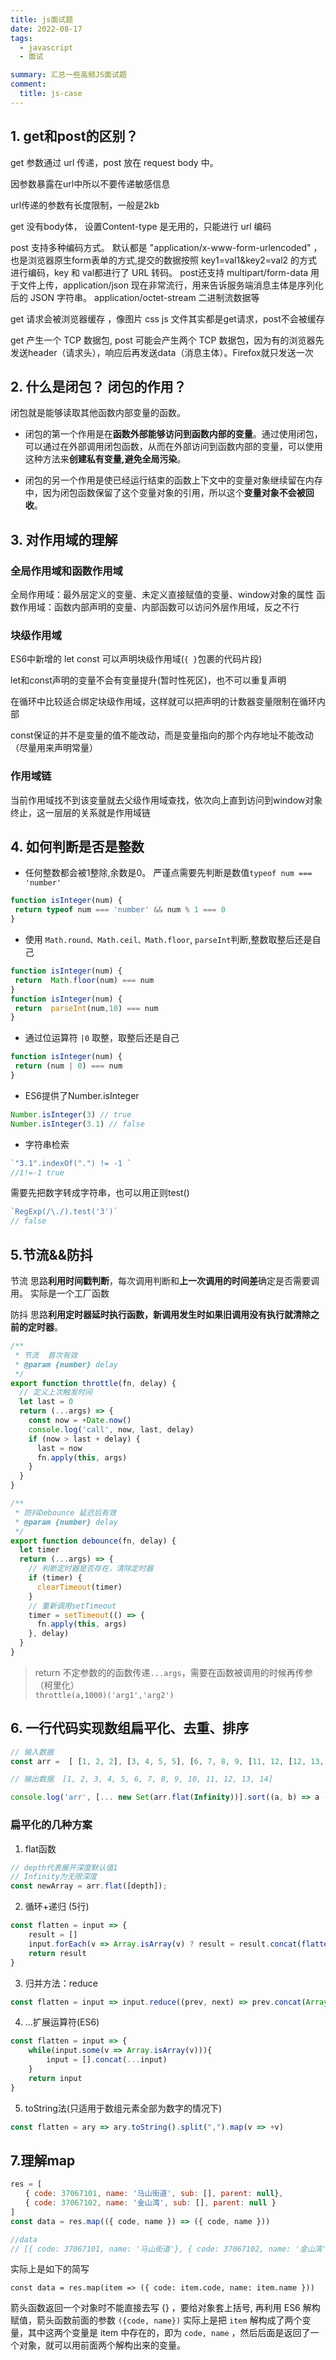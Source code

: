 ```yaml
---
title: js面试题
date: 2022-08-17
tags:
  - javascript 
  - 面试

summary: 汇总一些高频JS面试题
comment:
  title: js-case
---
```


## 1. get和post的区别？

get 参数通过 url 传递，post 放在 request body 中。 

因参数暴露在url中所以不要传递敏感信息

url传递的参数有长度限制，一般是2kb

get 没有body体， 设置Content-type 是无用的，只能进行 url 编码

post 支持多种编码方式。 默认都是 "application/x-www-form-urlencoded" ，也是浏览器原生form表单的方式,提交的数据按照 key1=val1&key2=val2 的方式进行编码，key 和 val都进行了 URL 转码。 post还支持 multipart/form-data 用于文件上传，application/json 现在非常流行，用来告诉服务端消息主体是序列化后的 JSON 字符串。 application/octet-stream  二进制流数据等

get 请求会被浏览器缓存 ，像图片 css js 文件其实都是get请求，post不会被缓存

get 产生一个 TCP 数据包, post 可能会产生两个 TCP 数据包，因为有的浏览器先发送header（请求头），响应后再发送data（消息主体）。Firefox就只发送一次

## 2. 什么是闭包？ 闭包的作用？

闭包就是能够读取其他函数内部变量的函数。

* 闭包的第一个作用是在<b>函数外部能够访问到函数内部的变量</b>。通过使用闭包，可以通过在外部调用闭包函数，从而在外部访问到函数内部的变量，可以使用这种方法来<b>创建私有变量,避免全局污染</b>。

* 闭包的另一个作用是使已经运行结束的函数上下文中的变量对象继续留在内存中，因为闭包函数保留了这个变量对象的引用，所以这个<b>变量对象不会被回收</b>。

## 3. 对作用域的理解
### 全局作用域和函数作用域
全局作用域：最外层定义的变量、未定义直接赋值的变量、window对象的属性
函数作用域：函数内部声明的变量、内部函数可以访问外层作用域，反之不行

### 块级作用域
ES6中新增的 let const 可以声明块级作用域(`{ }`包裹的代码片段)

let和const声明的变量不会有变量提升(暂时性死区)，也不可以重复声明

在循环中比较适合绑定块级作用域，这样就可以把声明的计数器变量限制在循环内部

const保证的并不是变量的值不能改动，而是变量指向的那个内存地址不能改动（尽量用来声明常量）

### 作用域链
当前作用域找不到该变量就去父级作用域查找，依次向上直到访问到window对象终止，这一层层的关系就是作用域链

## 4. 如何判断是否是整数

* 任何整数都会被1整除,余数是0。 严谨点需要先判断是数值`typeof num === 'number'`
```js
function isInteger(num) {
 return typeof num === 'number' && num % 1 === 0
}
```
* 使用 `Math.round、Math.ceil、Math.floor`, `parseInt`判断,整数取整后还是自己
```js
function isInteger(num) {
 return  Math.floor(num) === num
}
function isInteger(num) {
 return  parseInt(num,10) === num
}
```
* 通过位运算符 `|0` 取整，取整后还是自己
```js
function isInteger(num) {
 return (num | 0) === num
}
```

* ES6提供了Number.isInteger
```js
Number.isInteger(3) // true
Number.isInteger(3.1) // false
```

* 字符串检索 
```js
`"3.1".indexOf(".") != -1 ` 
//1!=-1 true
```
需要先把数字转成字符串，也可以用正则test() 
```js
`RegExp(/\./).test('3')`
// false
```

## 5.节流&&防抖
节流 思路<b>利用时间戳判断</b>，每次调用判断和<b>上一次调用的时间差</b>确定是否需要调用。 实际是一个工厂函数

防抖 思路<b>利用定时器延时执行函数，新调用发生时如果旧调用没有执行就清除之前的定时器</b>。
```js
/**
 * 节流  首次有效
 * @param {number} delay
 */
export function throttle(fn, delay) {
  // 定义上次触发时间
  let last = 0
  return (...args) => {
    const now = +Date.now()
    console.log('call', now, last, delay)
    if (now > last + delay) {
      last = now
      fn.apply(this, args)
    }
  }
}

/**
 * 防抖Debounce 延迟后有效
 * @param {number} delay
 */
export function debounce(fn, delay) {
  let timer
  return (...args) => {
    // 判断定时器是否存在，清除定时器
    if (timer) {
      clearTimeout(timer)
    }
    // 重新调用setTimeout
    timer = setTimeout(() => {
      fn.apply(this, args)
    }, delay)
  }
}
```
> return 不定参数的的函数传递`...args`，需要在函数被调用的时候再传参（柯里化）<br>
> `throttle(a,1000)('arg1','arg2')`

## 6. 一行代码实现数组扁平化、去重、排序
```js
// 输入数据
const arr =  [ [1, 2, 2], [3, 4, 5, 5], [6, 7, 8, 9, [11, 12, [12, 13, [14] ] ] ], 10]

// 输出数据  [1, 2, 3, 4, 5, 6, 7, 8, 9, 10, 11, 12, 13, 14] 

console.log('arr', [... new Set(arr.flat(Infinity))].sort((a, b) => a - b))

```

### 扁平化的几种方案
1. flat函数
```js
// depth代表展开深度默认值1
// Infinity为无限深度
const newArray = arr.flat([depth]);
```
2. 循环+递归 (5行)
```js
const flatten = input => {
    result = []
    input.forEach(v => Array.isArray(v) ? result = result.concat(flatten(v)) : result.push(v))
    return result
}
```

3. 归并方法：reduce

```js
const flatten = input => input.reduce((prev, next) => prev.concat(Array.isArray(next) ? flatten(next) : next), []);
```
4. ...扩展运算符(ES6)
```js
const flatten = input => {
    while(input.some(v => Array.isArray(v))){
        input = [].concat(...input)
    }
    return input
}
```

5. toString法(只适用于数组元素全部为数字的情况下)
```js
const flatten = ary => ary.toString().split(",").map(v => +v)
```

## 7.理解map
```js
res = [
　　{ code: 37067101, name: '马山街道', sub: [], parent: null}, 
　　{ code: 37067102, name: '金山湾', sub: [], parent: null }
]
const data = res.map(({ code, name }) => ({ code, name }))

//data
// [{ code: 37067101, name: '马山街道'}, { code: 37067102, name: '金山湾' }]
```
实际上是如下的简写

`const data = res.map(item => ({ code: item.code, name: item.name }))`

箭头函数返回一个对象时不能直接去写 {} ，要给对象套上括号, 再利用 ES6 解构赋值，箭头函数前面的参数 `({code, name})` 实际上是把 `item` 解构成了两个变量，其中这两个变量是 item 中存在的，即为 `code, name` ，然后后面是返回了一个对象，就可以用前面两个解构出来的变量。
